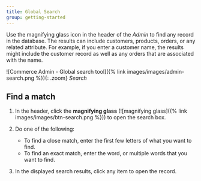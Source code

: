 ```yaml
---
title: Global Search
group: getting-started
---
```


Use the magnifying glass icon in the header of the _Admin_ to find any record in the database. The results can include customers, products, orders, or any related attribute. For example, if you enter a customer name, the results might include the customer record as well as any orders that are associated with the name.

![Commerce Admin - Global search tool]({% link images/images/admin-search.png %}){: .zoom}
_Search_

## Find a match

1. In the header, click the **magnifying glass** (![magnifying glass]({% link images/images/btn-search.png %})) to open the search box.

1. Do one of the following:

   - To find a close match, enter the first few letters of what you want to find.
   - To find an exact match, enter the word, or multiple words that you want to find.

1. In the displayed search results, click any item to open the record.
